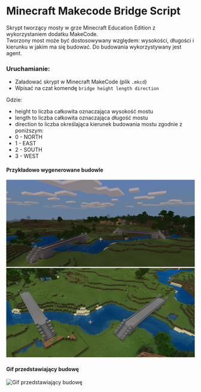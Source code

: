 # Minecraft Makecode Bridge Script

Skrypt tworzący mosty w grze Minecraft Education Edition z wykorzystaniem dodatku MakeCode.  
Tworzony most może być dostosowywany względem: wysokości, długości i kierunku w jakim ma się budować. Do budowania wykorzystywany jest agent.  

### Uruchamianie:
* Załadować skrypt w Minecraft MakeCode (plik `.mkcd`)
* Wpisać na czat komendę `bridge height length direction`

Gdzie:  
* height to liczba całkowita oznaczająca wysokość mostu
* length to liczba całkowita oznaczająca długość mostu
* direction to liczba określająca kierunek budowania mostu zgodnie z poniższym:
 * 0 - NORTH
 * 1 - EAST
 * 2 - SOUTH
 * 3 - WEST

#### Przykładowo wygenerowane budowle
![Most 1](ss1.png "Most 1")
![Most 2](ss2.png "Most 2")

#### Gif przedstawiający budowę
![Gif przedstawiający budowę](minecraft-gif.gif "Gif przedstawiający budowę")


 
